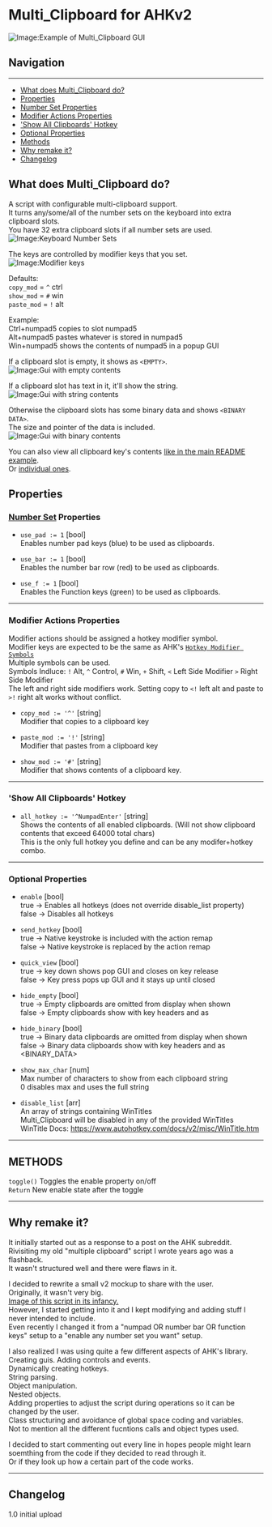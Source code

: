 # Multi_Clipboard for AHKv2

![Image:Example of Multi_Clipboard GUI](https://i.imgur.com/fw1q83V.png)

## Navigation
***
* [What does Multi_Clipboard do?](#what-does-multi_clipboard-do)
* [Properties](#properties)
 * [Number Set Properties](#number-set-properties)
 * [Modifier Actions Properties](#modifier-actions-properties)
 * ['Show All Clipboards' Hotkey](#show-all-clipboards-hotkey)
 * [Optional Properties](#optional-properties)
* [Methods](#methods)
* [Why remake it?](#why-remake-it)
* [Changelog](#changelog)

## What does Multi_Clipboard do?
A script with configurable multi-clipboard support.  
It turns any/some/all of the number sets on the keyboard into extra clipboard slots.  
You have 32 extra clipboard slots if all number sets are used.  
![Image:Keyboard Number Sets](https://i.imgur.com/mJlvE3T.png)  

The keys are controlled by modifier keys that you set.  
![Image:Modifier keys](https://i.imgur.com/r20VK4M.png)  

Defaults:  
`copy_mod` = `^` ctrl  
`show_mod` = `#` win  
`paste_mod` = `!` alt  

Example:  
Ctrl+numpad5 copies to slot numpad5  
Alt+numpad5 pastes whatever is stored in numpad5  
Win+numpad5 shows the contents of numpad5 in a popup GUI  

If a clipboard slot is empty, it shows as `<EMPTY>`.  
![Image:Gui with empty contents](https://i.imgur.com/Ez1j8DE.png)  

If a clipboard slot has text in it, it'll show the string.  
![Image:Gui with string contents](https://i.imgur.com/IehNVa4.png)  

Otherwise the clipboard slots has some binary data and shows `<BINARY DATA>`.  
The size and pointer of the data is included.  
![Image:Gui with binary contents](https://i.imgur.com/sNxEuRN.png)  

You can also view all clipboard key's contents [like in the main README example](https://i.imgur.com/fw1q83V.png).  
Or [individual ones](https://i.imgur.com/HoajrZO.png).  

## Properties

### [Number Set](https://i.imgur.com/mJlvE3T.png) Properties  
* `use_pad := 1` [bool]  
 Enables number pad keys (blue) to be used as clipboards.

* `use_bar := 1` [bool]  
 Enables the number bar row (red) to be used as clipboards.

* `use_f := 1` [bool]  
 Enables the Function keys (green) to be used as clipboards.

***
### Modifier Actions Properties
Modifier actions should be assigned a hotkey modifier symbol.  
Modifier keys are expected to be the same as AHK's [`Hotkey Modifier Symbols`](https://www.autohotkey.com/docs/v2/Hotkeys.htm#Symbols)  
Multiple symbols can be used.  
Symbols Indluce: `!` Alt, `^` Control, `#` Win, `+` Shift, `<` Left Side Modifier `>` Right Side Modifier  
The left and right side modifiers work. Setting copy to `<!` left alt and paste to `>!` right alt works without conflict.

* `copy_mod := '^'` [string]  
Modifier that copies to a clipboard key  

* `paste_mod := '!'` [string]  
Modifier that pastes from a clipboard key  

* `show_mod := '#'` [string]  
Modifier that shows contents of a clipboard key.

***
### 'Show All Clipboards' Hotkey  
* `all_hotkey := '^NumpadEnter'` [string]  
Shows the contents of all enabled clipboards. (Will not show clipboard contents that exceed 64000 total chars)  
This is the only full hotkey you define and can be any modifer+hotkey combo.  
 
***
### Optional Properties  

* `enable` [bool]  
true -> Enables all hotkeys (does not override disable_list property)  
false -> Disables all hotkeys  

* `send_hotkey` [bool]  
true  -> Native keystroke is included with the action remap  
false -> Native keystroke is replaced by the action remap  

* `quick_view` [bool]  
true  -> key down shows pop GUI and closes on key release  
false -> Key press pops up GUI and it stays up until closed  

* `hide_empty` [bool]  
true  -> Empty clipboards are omitted from display when shown  
false -> Empty clipboards show with key headers and as <EMPTY>  

* `hide_binary` [bool]  
true  -> Binary data clipboards are omitted from display when shown  
false -> Binary data clipboards show with key headers and as <BINARY_DATA>  

* `show_max_char` [num]  
Max number of characters to show from each clipboard string  
0 disables max and uses the full string  

* `disable_list` [arr]  
An array of strings containing WinTitles  
Multi_Clipboard will be disabled in any of the provided WinTitles  
WinTitle Docs: https://www.autohotkey.com/docs/v2/misc/WinTitle.htm  

***
## METHODS  
`toggle()`
Toggles the enable property on/off  
`Return` New enable state after the toggle  

***
## Why remake it?
It initially started out as a response to a post on the AHK subreddit.  
Rivisiting my old "multiple clipboard" script I wrote years ago was a flashback.  
It wasn't structured well and there were flaws in it.  

I decided to rewrite a small v2 mockup to share with the user.  
Originally, it wasn't very big.  
[Image of this script in its infancy.](https://i.imgur.com/gZJJrrO.png)  
However, I started getting into it and I kept modifying and adding stuff I never intended to include.  
Even recently I changed it from a "numpad OR number bar OR function keys" setup to a "enable any number set you want" setup.  

I also realized I was using quite a few different aspects of AHK's library.  
Creating guis. Adding controls and events.  
Dynamically creating hotkeys.  
String parsing.  
Object manipulation.  
Nested objects.  
Adding properties to adjust the script during operations so it can be changed by the user.  
Class structuring and avoidance of global space coding and variables.  
Not to mention all the different fucntions calls and object types used.  

I decided to start commenting out every line in hopes people might learn soemthing from the code if they decided to read through it.  
Or if they look up how a certain part of the code works.

***
## Changelog
1.0 initial upload
